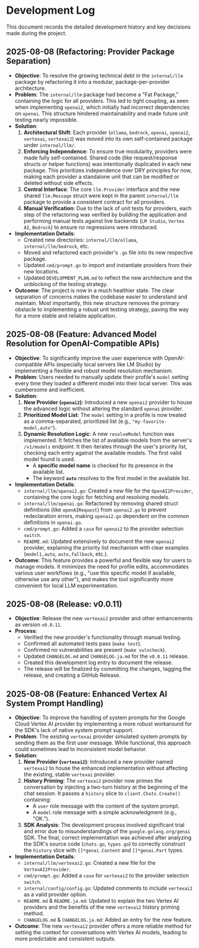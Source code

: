 # Development Log

This document records the detailed development history and key decisions made during the project.

## 2025-08-08 (Refactoring: Provider Package Separation)

- **Objective**: To resolve the growing technical debt in the `internal/llm` package by refactoring it into a modular, package-per-provider architecture.
- **Problem**: The `internal/llm` package had become a "Fat Package," containing the logic for all providers. This led to tight coupling, as seen when implementing `openai2`, which initially had incorrect dependencies on `openai`. This structure hindered maintainability and made future unit testing nearly impossible.
- **Solution**: 
    1.  **Architectural Shift**: Each provider (`ollama`, `bedrock`, `openai`, `openai2`, `vertexai`, `vertexai2`) was moved into its own self-contained package under `internal/llm/`.
    2.  **Enforcing Independence**: To ensure true modularity, providers were made fully self-contained. Shared code (like request/response structs or helper functions) was intentionally duplicated in each new package. This prioritizes independence over DRY principles for now, making each provider a standalone unit that can be modified or deleted without side effects.
    3.  **Central Interface**: The core `llm.Provider` interface and the new shared `llm.Message` struct were kept in the parent `internal/llm` package to provide a consistent contract for all providers.
    4.  **Manual Verification**: Due to the lack of unit tests for providers, each step of the refactoring was verified by building the application and performing manual tests against live backends (`LM Studio`, `Vertex AI`, `Bedrock`) to ensure no regressions were introduced.
- **Implementation Details**:
    - Created new directories: `internal/llm/ollama`, `internal/llm/bedrock`, etc.
    - Moved and refactored each provider's `.go` file into its new respective package.
    - Updated `cmd/prompt.go` to import and instantiate providers from their new locations.
    - Updated `DEVELOPMENT_PLAN.md` to reflect the new architecture and the unblocking of the testing strategy.
- **Outcome**: The project is now in a much healthier state. The clear separation of concerns makes the codebase easier to understand and maintain. Most importantly, this new structure removes the primary obstacle to implementing a robust unit testing strategy, paving the way for a more stable and reliable application.

## 2025-08-08 (Feature: Advanced Model Resolution for OpenAI-Compatible APIs)

- **Objective**: To significantly improve the user experience with OpenAI-compatible APIs (especially local servers like LM Studio) by implementing a flexible and robust model resolution mechanism.
- **Problem**: Users needed to manually update their profile's `model` setting every time they loaded a different model into their local server. This was cumbersome and inefficient.
- **Solution**: 
    1.  **New Provider (`openai2`)**: Introduced a new `openai2` provider to house the advanced logic without altering the standard `openai` provider.
    2.  **Prioritized Model List**: The `model` setting in a profile is now treated as a comma-separated, prioritized list (e.g., `"my-favorite-model,auto"`).
    3.  **Dynamic Resolution Logic**: A new `resolveModel` function was implemented. It fetches the list of available models from the server's `/v1/models` endpoint. It then iterates through the user's priority list, checking each entry against the available models. The first valid model found is used.
        - A **specific model name** is checked for its presence in the available list.
        - The keyword **`auto`** resolves to the first model in the available list.
- **Implementation Details**:
    - `internal/llm/openai2.go`: Created a new file for the `OpenAI2Provider`, containing the core logic for fetching and resolving models.
    - `internal/llm/openai.go`: Refactored by removing shared struct definitions (like `openAIRequest`) from `openai2.go` to prevent redeclaration errors, making `openai2.go` dependent on the common definitions in `openai.go`.
    - `cmd/prompt.go`: Added a `case` for `openai2` to the provider selection `switch`.
    - `README.md`: Updated extensively to document the new `openai2` provider, explaining the priority list mechanism with clear examples (`model1,auto`, `auto,fallback`, etc.).
- **Outcome**: This feature provides a powerful and flexible way for users to manage models. It minimizes the need for profile edits, accommodates various user workflows (e.g., "use this specific model if available, otherwise use any other"), and makes the tool significantly more convenient for local LLM experimentation.

## 2025-08-08 (Release: v0.0.11)

- **Objective**: Release the new `vertexai2` provider and other enhancements as version `v0.0.11`.
- **Process**:
    - Verified the new provider's functionality through manual testing.
    - Confirmed all automated tests pass (`make test`).
    - Confirmed no vulnerabilities are present (`make vulncheck`).
    - Updated `CHANGELOG.md` and `CHANGELOG.ja.md` for the `v0.0.11` release.
    - Created this development log entry to document the release.
    - The release will be finalized by committing the changes, tagging the release, and creating a GitHub Release.

## 2025-08-08 (Feature: Enhanced Vertex AI System Prompt Handling)

- **Objective**: To improve the handling of system prompts for the Google Cloud Vertex AI provider by implementing a more robust workaround for the SDK's lack of native system prompt support.
- **Problem**: The existing `vertexai` provider simulated system prompts by sending them as the first user message. While functional, this approach could sometimes lead to inconsistent model behavior.
- **Solution**: 
    1.  **New Provider (`vertexai2`)**: Introduced a new provider named `vertexai2` to house the enhanced implementation without affecting the existing, stable `vertexai` provider.
    2.  **History Priming**: The `vertexai2` provider now primes the conversation by injecting a two-turn history at the beginning of the chat session. It passes a `history` slice to `client.Chats.Create()` containing:
        - A `user` role message with the content of the system prompt.
        - A `model` role message with a simple acknowledgment (e.g., "OK.").
    3.  **SDK Analysis**: The development process involved significant trial and error due to misunderstandings of the `google.golang.org/genai` SDK. The final, correct implementation was achieved after analyzing the SDK's source code (`chats.go`, `types.go`) to correctly construct the `history` slice with `[]*genai.Content` and `[]*genai.Part` types.
- **Implementation Details**:
    - `internal/llm/vertexai2.go`: Created a new file for the `VertexAI2Provider`.
    - `cmd/prompt.go`: Added a `case` for `vertexai2` to the provider selection `switch`.
    - `internal/config/config.go`: Updated comments to include `vertexai2` as a valid provider option.
    - `README.md` & `README.ja.md`: Updated to explain the two Vertex AI providers and the benefits of the new `vertexai2` history priming method.
    - `CHANGELOG.md` & `CHANGELOG.ja.md`: Added an entry for the new feature.
- **Outcome**: The new `vertexai2` provider offers a more reliable method for setting the context for conversations with Vertex AI models, leading to more predictable and consistent outputs.